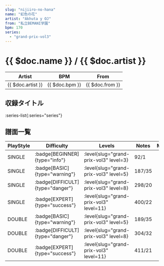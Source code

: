 ```yaml
---
slug: "nijiiro-no-hana"
name: "虹色の花"
artist: "Akhuta y OJ"
from: "私立BEMANI学園"
bpm: 170
series:
  - "grand-prix-vol3"
---
```


# {{ $doc.name }} / {{ $doc.artist }}

|Artist|BPM|From|
|------|---|----|
|{{ $doc.artist }}|{{ $doc.bpm }}|{{ $doc.from }}|

## 収録タイトル

:series-list{:series="series"}

## 譜面一覧

|PlayStyle|Difficulty|Levels|Notes|Movie|
|---------|----------|------|-----|-----|
|SINGLE| :badge[BEGINNER]{type="info"}|<div class="field is-grouped is-grouped-multiline"> :level{slug="grand-prix-vol3" level=3}</div>|92/1||
|SINGLE| :badge[BASIC]{type="warning"}|<div class="field is-grouped is-grouped-multiline"> :level{slug="grand-prix-vol3" level=5}</div>|187/35||
|SINGLE| :badge[DIFFICULT]{type="danger"}|<div class="field is-grouped is-grouped-multiline"> :level{slug="grand-prix-vol3" level=8}</div>|298/20||
|SINGLE| :badge[EXPERT]{type="success"}|<div class="field is-grouped is-grouped-multiline"> :level{slug="grand-prix-vol3" level=11}</div>|400/22||
|DOUBLE| :badge[BASIC]{type="warning"}|<div class="field is-grouped is-grouped-multiline"> :level{slug="grand-prix-vol3" level=5}</div>|189/35||
|DOUBLE| :badge[DIFFICULT]{type="danger"}|<div class="field is-grouped is-grouped-multiline"> :level{slug="grand-prix-vol3" level=8}</div>|304/32||
|DOUBLE| :badge[EXPERT]{type="success"}|<div class="field is-grouped is-grouped-multiline"> :level{slug="grand-prix-vol3" level=11}</div>|411/21||
